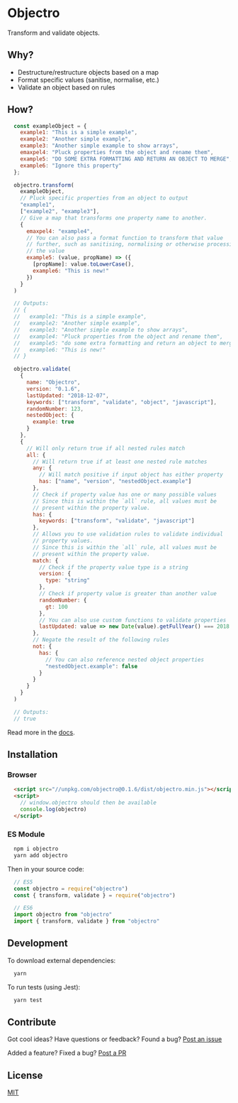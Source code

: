 # Objectro

Transform and validate objects.

## Why?

* Destructure/restructure objects based on a map
* Format specific values (sanitise, normalise, etc.)
* Validate an object based on rules

## How?

```javascript
  const exampleObject = {
    example1: "This is a simple example",
    example2: "Another simple example",
    example3: "Another simple example to show arrays",
    emaxpel4: "Pluck properties from the object and rename them",
    example5: "DO SOME EXTRA FORMATTING AND RETURN AN OBJECT TO MERGE",
    example6: "Ignore this property"
  };

  objectro.transform(
    exampleObject,
    // Pluck specific properties from an object to output
    "example1",
    ["example2", "example3"],
    // Give a map that transforms one property name to another.
    {
      emaxpel4: "example4",
      // You can also pass a format function to transform that value
      // further, such as sanitising, normalising or otherwise processing
      // the value
      example5: (value, propName) => ({
        [propName]: value.toLowerCase(),
        example6: "This is new!"
      })
    }
  )

  // Outputs:
  // {
  //   example1: "This is a simple example",
  //   example2: "Another simple example",
  //   example3: "Another simple example to show arrays",
  //   example4: "Pluck properties from the object and rename them",
  //   example5: "do some extra formatting and return an object to merge",
  //   example6: "This is new!"
  // }
```

```javascript
  objectro.validate(
    {
      name: "Objectro",
      version: "0.1.6",
      lastUpdated: "2018-12-07",
      keywords: ["transform", "validate", "object", "javascript"],
      randomNumber: 123,
      nestedObject: {
        example: true
      }
    },
    {
      // Will only return true if all nested rules match
      all: {
        // Will return true if at least one nested rule matches
        any: {
          // Will match positive if input object has either property
          has: ["name", "version", "nestedObject.example"]
        },
        // Check if property value has one or many possible values
        // Since this is within the `all` rule, all values must be
        // present within the property value.
        has: {
          keywords: ["transform", "validate", "javascript"]
        },
        // Allows you to use validation rules to validate individual
        // property values.
        // Since this is within the `all` rule, all values must be
        // present within the property value.
        match: {
          // Check if the property value type is a string
          version: {
            type: "string"
          },
          // Check if property value is greater than another value
          randomNumber: {
            gt: 100
          },
          // You can also use custom functions to validate properties
          lastUpdated: value => new Date(value).getFullYear() === 2018
        },
        // Negate the result of the following rules
        not: {
          has: {
            // You can also reference nested object properties
            "nestedObject.example": false
          }
        }
      }
    }
  )

  // Outputs:
  // true
```

Read more in the [docs](https://lvl99.github.io/objectro/).

## Installation

### Browser

```html
  <script src="//unpkg.com/objectro@0.1.6/dist/objectro.min.js"></script>
  <script>
    // window.objectro should then be available
    console.log(objectro)
  </script>
```

### ES Module

```bash
  npm i objectro
  yarn add objectro
```

Then in your source code:

```javascript
  // ES5
  const objectro = require("objectro")
  const { transform, validate } = require("objectro")

  // ES6
  import objectro from "objectro"
  import { transform, validate } from "objectro"
```

## Development

To download external dependencies:

```bash
  yarn
```

To run tests (using Jest):

```bash
  yarn test
```

## Contribute

Got cool ideas? Have questions or feedback? Found a bug? [Post an issue](https://github.com/lvl99/objectro/issues)

Added a feature? Fixed a bug? [Post a PR](https://github.com/lvl99/objectro/compare)

## License

[MIT](LICENSE.md)

